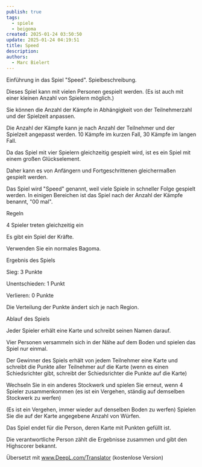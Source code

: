 ```yaml
---
publish: true
tags:
  - spiele
  - beigoma
created: 2025-01-24 03:50:50
update: 2025-01-24 04:19:51
title: Speed
description: 
authors:
  - Marc Bielert
---
```


Einführung in das Spiel "Speed".
Spielbeschreibung.

Dieses Spiel kann mit vielen Personen gespielt werden. (Es ist auch mit einer kleinen Anzahl von Spielern möglich.)

Sie können die Anzahl der Kämpfe in Abhängigkeit von der Teilnehmerzahl und der Spielzeit anpassen.

Die Anzahl der Kämpfe kann je nach Anzahl der Teilnehmer und der Spielzeit angepasst werden. 10 Kämpfe im kurzen Fall, 30 Kämpfe im langen Fall.

Da das Spiel mit vier Spielern gleichzeitig gespielt wird, ist es ein Spiel mit einem großen Glückselement.

Daher kann es von Anfängern und Fortgeschrittenen gleichermaßen gespielt werden.

Das Spiel wird "Speed" genannt, weil viele Spiele in schneller Folge gespielt werden. In einigen Bereichen ist das Spiel nach der Anzahl der Kämpfe benannt, "00 mal".

Regeln

4 Spieler treten gleichzeitig ein

Es gibt ein Spiel der Kräfte.

Verwenden Sie ein normales Bagoma.

Ergebnis des Spiels

Sieg: 3 Punkte

Unentschieden: 1 Punkt

Verlieren: 0 Punkte

Die Verteilung der Punkte ändert sich je nach Region.

Ablauf des Spiels

Jeder Spieler erhält eine Karte und schreibt seinen Namen darauf.

Vier Personen versammeln sich in der Nähe auf dem Boden und spielen das Spiel nur einmal.

Der Gewinner des Spiels erhält von jedem Teilnehmer eine Karte und schreibt die Punkte aller Teilnehmer auf die Karte (wenn es einen Schiedsrichter gibt, schreibt der Schiedsrichter die Punkte auf die Karte)

Wechseln Sie in ein anderes Stockwerk und spielen Sie erneut, wenn 4 Spieler zusammenkommen (es ist ein Vergehen, ständig auf demselben Stockwerk zu werfen)

(Es ist ein Vergehen, immer wieder auf denselben Boden zu werfen) Spielen Sie die auf der Karte angegebene Anzahl von Würfen.

Das Spiel endet für die Person, deren Karte mit Punkten gefüllt ist.

Die verantwortliche Person zählt die Ergebnisse zusammen und gibt den Highscorer bekannt.

Übersetzt mit www.DeepL.com/Translator (kostenlose Version)